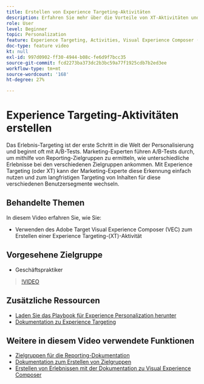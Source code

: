 ```yaml
---
title: Erstellen von Experience Targeting-Aktivitäten
description: Erfahren Sie mehr über die Vorteile von XT-Aktivitäten und deren Erstellung und Verwendung. Experience Targeting(XT)-Aktivitäten ermöglichen es Marketing-Experten, bestimmte Inhalte auf eine bestimmte Zielgruppe auszurichten.
role: User
level: Beginner
topic: Personalization
feature: Experience Targeting, Activities, Visual Experience Composer (VEC)
doc-type: feature video
kt: null
exl-id: 997d0902-ff30-4944-b08c-fe6d9f7bcc35
source-git-commit: fcd2273ba373dc2b3bc59a77f1925cdb7b2ed3ee
workflow-type: tm+mt
source-wordcount: '168'
ht-degree: 27%

---
```


# Experience Targeting-Aktivitäten erstellen

Das Erlebnis-Targeting ist der erste Schritt in die Welt der Personalisierung und beginnt oft mit A/B-Tests. Marketing-Experten führen A/B-Tests durch, um mithilfe von Reporting-Zielgruppen zu ermitteln, wie unterschiedliche Erlebnisse bei den verschiedenen Zielgruppen ankommen. Mit Experience Targeting (oder XT) kann der Marketing-Experte diese Erkennung einfach nutzen und zum langfristigen Targeting von Inhalten für diese verschiedenen Benutzersegmente wechseln.

## Behandelte Themen

In diesem Video erfahren Sie, wie Sie:

* Verwenden des Adobe Target Visual Experience Composer (VEC) zum Erstellen einer Experience Targeting-(XT)-Aktivität

## Vorgesehene Zielgruppe

* Geschäftspraktiker

>[!VIDEO](https://video.tv.adobe.com/v/22418?quality=12)

## Zusätzliche Ressourcen

* [Laden Sie das Playbook für Experience Personalization herunter](https://guided.adobe.com/?promoid=K42KVXHD&mv=other&search=personalization+playbook#recommended/solutions/target)
* [Dokumentation zu Experience Targeting](https://experienceleague.adobe.com/docs/target/using/activities/experience-targeting/experience-target.html?lang=de)

## Weitere in diesem Video verwendete Funktionen

* [Zielgruppen für die Reporting-Dokumentation](https://experienceleague.adobe.com/docs/target/using/audiences/managing-audience-filters.html?lang=de)
* [Dokumentation zum Erstellen von Zielgruppen](https://experienceleague.adobe.com/docs/target/using/audiences/managing-audience-filters.html?lang=de)
* [Erstellen von Erlebnissen mit der Dokumentation zu Visual Experience Composer](https://experienceleague.adobe.com/docs/target/using/experiences/experiences.html?lang=de)

